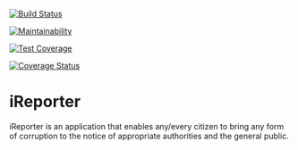 [![Build Status](https://travis-ci.com/amaechi-chuks/iReporter.svg?branch=ch-write-test-#162175391)](https://travis-ci.com/amaechi-chuks/iReporter)

[![Maintainability](https://api.codeclimate.com/v1/badges/d7fad423c89e659bd531/maintainability)](https://codeclimate.com/github/amaechi-chuks/iReporter/maintainability)

[![Test Coverage](https://api.codeclimate.com/v1/badges/d7fad423c89e659bd531/test_coverage)](https://codeclimate.com/github/amaechi-chuks/iReporter/test_coverage)

[![Coverage Status](https://coveralls.io/repos/github/amaechi-chuks/iReporter/badge.svg?branch=ch-write-test-#162175391)](https://coveralls.io/github/amaechi-chuks/iReporter?branch=ch-write-test-#162175391)

# iReporter
 iReporter is an application that enables any/every citizen to bring any form of corruption to the notice of appropriate authorities and the general public.
